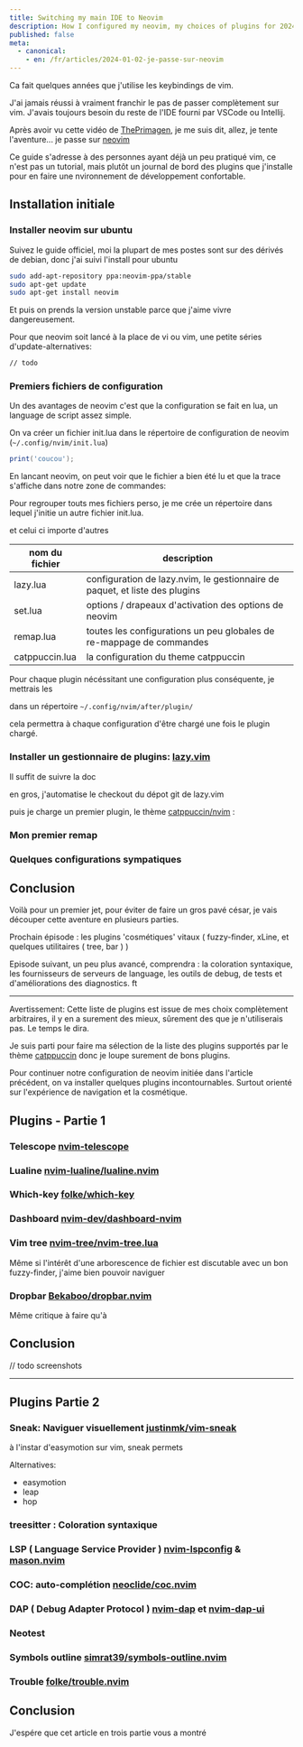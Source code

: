 ```yaml
---
title: Switching my main IDE to Neovim
description: How I configured my neovim, my choices of plugins for 2024
published: false
meta:
  - canonical:
    - en: /fr/articles/2024-01-02-je-passe-sur-neovim
---
```


Ca fait quelques années que j'utilise les keybindings de vim.

J'ai jamais réussi à vraiment franchir le pas de passer complètement sur vim. J'avais toujours besoin du reste de l'IDE fourni par VSCode ou Intellij.

Après avoir vu cette vidéo de [ThePrimagen](), je me suis dit, allez, je tente l'aventure... je passe sur [neovim](https://neovim.io)

Ce guide s'adresse à des personnes ayant déjà un peu pratiqué vim, ce n'est pas un tutorial, mais plutôt un journal de bord des plugins que j'installe pour en faire une nvironnement de développement confortable.

## Installation initiale

### Installer neovim sur ubuntu

Suivez le guide officiel, moi la plupart de mes postes sont sur des dérivés de debian, donc j'ai suivi l'install pour ubuntu

```bash
sudo add-apt-repository ppa:neovim-ppa/stable
sudo apt-get update
sudo apt-get install neovim
```

Et puis on prends la version unstable parce que j'aime vivre dangereusement.

Pour que neovim soit lancé à la place de vi ou vim, une petite séries d'update-alternatives:

```bash
// todo
```

### Premiers fichiers de configuration

Un des avantages de neovim c'est que la configuration se fait en lua, un language de script assez simple.  

On va créer un fichier init.lua dans le répertoire de configuration de neovim (`~/.config/nvim/init.lua`)

```lua
print('coucou');
```

En lancant neovim, on peut voir que le fichier a bien été lu et que la trace s'affiche dans notre zone de commandes:

Pour regrouper touts mes fichiers perso, je me crée un répertoire dans lequel j'initie un autre fichier init.lua. 

et celui ci importe d'autres

| nom du fichier | description |
| - | - |
| lazy.lua  | configuration de lazy.nvim, le gestionnaire de paquet, et liste des plugins   |
| set.lua | options / drapeaux d'activation des options de neovim |
| remap.lua  | toutes les configurations un peu globales de re-mappage de commandes |
| catppuccin.lua | la configuration du theme catppuccin |

Pour chaque plugin nécéssitant une configuration plus conséquente, je mettrais les

dans un répertoire `~/.config/nvim/after/plugin/`

cela permettra à chaque configuration d'être chargé une fois le plugin chargé.


### Installer un gestionnaire de plugins: [lazy.vim](https://github.com/folke/lazy.nvim)

Il suffit de suivre la doc

en gros, j'automatise le checkout du dépot git de lazy.vim

puis je charge un premier plugin, le thème [catppuccin/nvim]() : 

### Mon premier remap


### Quelques configurations sympatiques


## Conclusion

Voilà pour un premier jet, pour éviter de faire un gros pavé césar, je vais découper cette aventure en plusieurs parties.

Prochain épisode : les plugins 'cosmétiques' vitaux ( fuzzy-finder, xLine, et quelques utilitaires ( tree, bar ) )

Episode suivant, un peu plus avancé, comprendra : la coloration syntaxique, les fournisseurs de serveurs de language, les outils de debug, de tests et d'améliorations des diagnostics. ft



---

Avertissement: Cette liste de plugins est issue de mes choix complètement arbitraires, il y en a surement des mieux, sûrement des que je n'utiliserais pas. Le temps le dira.

Je suis parti pour faire ma sélection de la liste des plugins supportés par le thème [catppuccin](https://github.com/catppuccin/nvim#integrations) donc je loupe surement de bons plugins.

Pour continuer notre configuration de neovim initiée dans l'article précédent, on va installer quelques plugins incontournables. Surtout orienté sur l'expérience de navigation et la cosmétique.

## Plugins - Partie 1

### Telescope [nvim-telescope](https://github.com/nvim-telescope/telescope.nvim)

### Lualine [nvim-lualine/lualine.nvim](https://github.com/nvim-lualine/lualine.nvim)

### Which-key [folke/which-key](https://github.com/folke/which-key.nvim)

### Dashboard [nvim-dev/dashboard-nvim](https://github.com/nvimdev/dashboard-nvim)

### Vim tree [nvim-tree/nvim-tree.lua](https://github.com/nvim-tree/nvim-tree.lua)

Même si l'intérêt d'une arborescence de fichier est discutable avec un bon fuzzy-finder, j'aime bien pouvoir naviguer 


### Dropbar [Bekaboo/dropbar.nvim](https://github.com/Bekaboo/dropbar.nvim/tree/master)

Même critique à faire qu'à 


## Conclusion

// todo screenshots

---

## Plugins Partie 2

### Sneak: Naviguer visuellement [justinmk/vim-sneak](https://github.com/justinmk/vim-sneak)

à l'instar d'easymotion sur vim, sneak permets

Alternatives:
- easymotion
- leap
- hop

### treesitter : Coloration syntaxique []()


### LSP ( Language Service Provider ) [nvim-lspconfig](https://github.com/neovim/nvim-lspconfig) & [mason.nvim]()

### COC: auto-complétion [neoclide/coc.nvim](https://github.com/neoclide/coc.nvim)

### DAP ( Debug Adapter Protocol ) [nvim-dap](https://github.com/mfussenegger/nvim-dap) et [nvim-dap-ui](https://github.com/rcarriga/nvim-dap-ui)


### Neotest []()

### Symbols outline [simrat39/symbols-outline.nvim](https://github.com/simrat39/symbols-outline.nvim)



### Trouble [folke/trouble.nvim](https://github.com/folke/trouble.nvim)


## Conclusion

J'espére que cet article en trois partie vous a montré 
